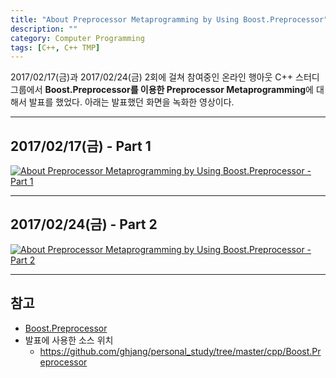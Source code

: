 ```yaml
---
title: "About Preprocessor Metaprogramming by Using Boost.Preprocessor"
description: ""
category: Computer Programming
tags: [C++, C++ TMP]
---
```


2017/02/17(금)과 2017/02/24(금) 2회에 걸쳐 참여중인 온라인 행아웃 C++ 스터디 그룹에서 **Boost.Preprocessor를 이용한 Preprocessor Metaprogramming**에 대해서 발표를 했었다. 아래는 발표했던 화면을 녹화한 영상이다.

---

## 2017/02/17(금) - Part 1

[![About Preprocessor Metaprogramming by Using Boost.Preprocessor - Part 1](https://img.youtube.com/vi/-QS1cBEbQkA/0.jpg)](http://www.youtube.com/watch?v=-QS1cBEbQkA)

---

## 2017/02/24(금) - Part 2

[![About Preprocessor Metaprogramming by Using Boost.Preprocessor - Part 2](https://img.youtube.com/vi/yhgMqq9M3us/0.jpg)](http://www.youtube.com/watch?v=yhgMqq9M3us)

---

## 참고

+ [Boost.Preprocessor](http://www.boost.org/doc/libs/1_63_0/libs/preprocessor/doc/index.html)
+ 발표에 사용한 소스 위치
    - <https://github.com/ghjang/personal_study/tree/master/cpp/Boost.Preprocessor>
